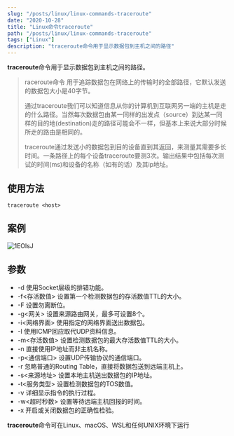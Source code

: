 ```yaml
---
slug: "/posts/linux/linux-commands-traceroute"
date: "2020-10-28"
title: "Linux命令traceroute"
path: "/posts/linux/linux-commands-traceroute"
tags: ["Linux"]
description: "traceroute命令用于显示数据包到主机之间的路径"
---
```


**traceroute**命令用于显示数据包到主机之间的路径。

> raceroute命令 用于追踪数据包在网络上的传输时的全部路径，它默认发送的数据包大小是40字节。
> 
> 通过traceroute我们可以知道信息从你的计算机到互联网另一端的主机是走的什么路径。当然每次数据包由某一同样的出发点（source）到达某一同样的目的地(destination)走的路径可能会不一样，但基本上来说大部分时候所走的路由是相同的。
> 
> traceroute通过发送小的数据包到目的设备直到其返回，来测量其需要多长时间。一条路径上的每个设备traceroute要测3次。输出结果中包括每次测试的时间(ms)和设备的名称（如有的话）及其ip地址。

## 使用方法

``` shell
traceroute <host>
```

## 案例
![1EOlsJ](https://cdn.jsdelivr.net/gh/manonicu/pics@master/uPic/1EOlsJ.png)

## 参数
- -d 使用Socket层级的排错功能。
- -f<存活数值> 设置第一个检测数据包的存活数值TTL的大小。
- -F 设置勿离断位。
- -g<网关> 设置来源路由网关，最多可设置8个。
- -i<网络界面> 使用指定的网络界面送出数据包。
- -I 使用ICMP回应取代UDP资料信息。
- -m<存活数值> 设置检测数据包的最大存活数值TTL的大小。
- -n 直接使用IP地址而非主机名称。
- -p<通信端口> 设置UDP传输协议的通信端口。
- -r 忽略普通的Routing Table，直接将数据包送到远端主机上。
- -s<来源地址> 设置本地主机送出数据包的IP地址。
- -t<服务类型> 设置检测数据包的TOS数值。
- -v 详细显示指令的执行过程。
- -w<超时秒数> 设置等待远端主机回报的时间。
- -x 开启或关闭数据包的正确性检验。


**traceroute**命令可在Linux、macOS、WSL和任何UNIX环境下运行